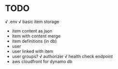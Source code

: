 # TODO

√ .env
√ basic item storage
- item content as json
- item with content merge
- item definitions (in db)
- user
- user linked with item
- user groups?
√ authorizer
√ health check endpoint
- aws cloudfront for dynamo db
